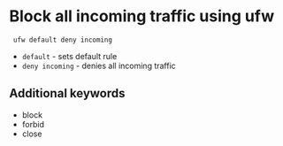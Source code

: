 # Block all incoming traffic using ufw

```ufw
 ufw default deny incoming
```

- `default` - sets default rule
- `deny incoming` - denies all incoming traffic


## Additional keywords
- block
- forbid
- close
